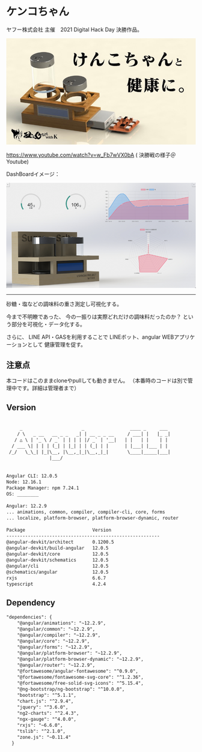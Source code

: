 # ケンコちゃん

ヤフー株式会社 主催　2021 Digital Hack Day 決勝作品。

![alt text](https://github.com/UshinohiProject/kenkoWeb/blob/master/src/assets/github/けんこちゃんサムネ.jpg)

https://www.youtube.com/watch?v=w_Fb7wVX0bA ( 決勝戦の様子＠Youtube)


DashBoardイメージ：

![alt text](https://github.com/UshinohiProject/kenkoWeb/blob/master/src/assets/github/gui_view.png)

---


砂糖・塩などの調味料の重さ測定し可視化する。

今まで不明瞭であった、
今の一振りは実際どれだけの調味料だったのか？
という部分を可視化・データ化する。

さらに、
LINE API・GASを利用することで
LINEボット、angular WEBアプリケーションとして
健康管理を促す。


## 注意点

本コードはこのままcloneやpullしても動きません。
（本番時のコードは別で管理中です。詳細は管理者まで）



## Version

```

     _                      _                 ____ _     ___
    / \   _ __   __ _ _   _| | __ _ _ __     / ___| |   |_ _|
   / △ \ | '_ \ / _` | | | | |/ _` | '__|   | |   | |    | |
  / ___ \| | | | (_| | |_| | | (_| | |      | |___| |___ | |
 /_/   \_\_| |_|\__, |\__,_|_|\__,_|_|       \____|_____|___|
                |___/


Angular CLI: 12.0.5
Node: 12.16.1
Package Manager: npm 7.24.1
OS: ________

Angular: 12.2.9
... animations, common, compiler, compiler-cli, core, forms
... localize, platform-browser, platform-browser-dynamic, router

Package                         Version
---------------------------------------------------------
@angular-devkit/architect       0.1200.5
@angular-devkit/build-angular   12.0.5
@angular-devkit/core            12.0.5
@angular-devkit/schematics      12.0.5
@angular/cli                    12.0.5
@schematics/angular             12.0.5
rxjs                            6.6.7
typescript                      4.2.4

```

## Dependency

```
"dependencies": {
    "@angular/animations": "~12.2.9",
    "@angular/common": "~12.2.9",
    "@angular/compiler": "~12.2.9",
    "@angular/core": "~12.2.9",
    "@angular/forms": "~12.2.9",
    "@angular/platform-browser": "~12.2.9",
    "@angular/platform-browser-dynamic": "~12.2.9",
    "@angular/router": "~12.2.9",
    "@fortawesome/angular-fontawesome": "^0.9.0",
    "@fortawesome/fontawesome-svg-core": "^1.2.36",
    "@fortawesome/free-solid-svg-icons": "^5.15.4",
    "@ng-bootstrap/ng-bootstrap": "^10.0.0",
    "bootstrap": "^5.1.1",
    "chart.js": "^2.9.4",
    "jquery": "^3.6.0",
    "ng2-charts": "^2.4.3",
    "ngx-gauge": "^4.0.0",
    "rxjs": "~6.6.0",
    "tslib": "^2.1.0",
    "zone.js": "~0.11.4"
  }
```


